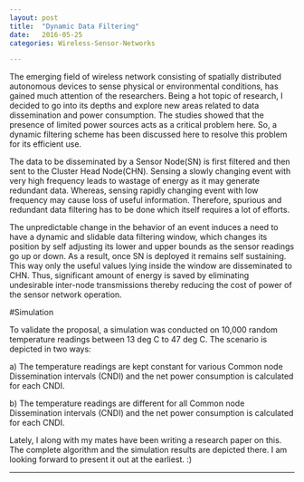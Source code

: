 ```yaml
---
layout: post
title:  "Dynamic Data Filtering"
date:   2016-05-25
categories: Wireless-Sensor-Networks

---
```


The emerging field of wireless network consisting of spatially distributed autonomous devices to sense physical or environmental conditions, has gained much attention of the researchers. Being a hot topic of research, I decided to go into its depths and explore new areas related to data dissemination and power consumption. The studies showed that the presence of limited power sources acts as a critical problem here. So, a dynamic filtering scheme has been discussed here to resolve this problem for its efficient use. 

The data to be disseminated by a Sensor Node(SN) is first filtered and then sent to the Cluster Head Node(CHN). Sensing a slowly changing event with very high frequency leads to wastage of energy as it may generate redundant data. Whereas, sensing rapidly changing event with low frequency may cause loss of useful information. Therefore, spurious and redundant data filtering has to be done which itself requires a lot of efforts. 

The unpredictable change in the behavior of an event induces a need to have a dynamic and slidable data filtering window, which changes its position by self adjusting its lower and upper bounds as the sensor readings go up or down. As a result, once SN is deployed it remains self sustaining. This way only the useful values lying inside the window are disseminated to CHN. Thus, significant amount of energy is saved by eliminating undesirable inter-node transmissions thereby reducing the cost of power of the sensor network operation.

#Simulation

To validate the proposal, a simulation was conducted on 10,000 random temperature readings between 13 deg C to 47 deg C. The scenario is depicted in two ways:

a) The temperature readings are kept constant for various Common node Dissemination intervals (CNDI) and the net power consumption is calculated for each CNDI.


b) The temperature readings are different for all Common node Dissemination intervals (CNDI) and the net power consumption is calculated for each CNDI.


Lately, I along with my mates have been writing a research paper on this. The complete algorithm and the simulation results are depicted there. I am looking forward to present it out at the earliest. :)



_________________________________________________________________________________________________________________________________________________________






